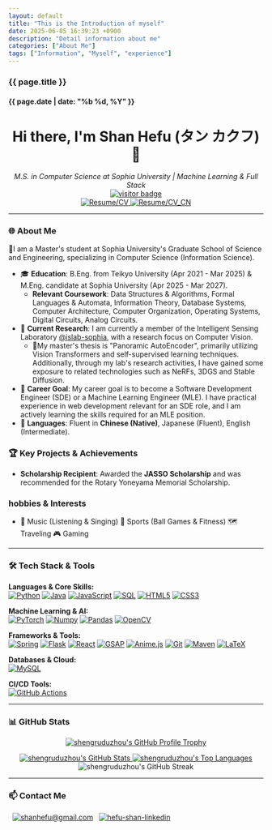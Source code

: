 ```yaml
---
layout: default
title: "This is the Introduction of myself"
date: 2025-06-05 16:39:23 +0900
description: "Detail information about me"
categories: ["About Me"]
tags: ["Information", "Myself", "experience"]
---
```


<style>
    .content a {
        color: #FFD770;
        text-decoration: none;
        font-weight: 500;
        transition: color 0.3s;
    }

    .content a:hover {
        color: #fffb00;
        text-decoration: underline;
    }
</style>

<h3>{{ page.title }}</h3>
<h4>{{ page.date | date: "%b %d, %Y" }}</h4>

<h1 align="center">
  Hi there, I'm Shan Hefu (タン カクフ) 👋
</h1>
<p align="center">
  <em>M.S. in Computer Science at Sophia University | Machine Learning & Full Stack </em>
  <br />
  <a href="https://github.com/shengruduzhou">
    <img src="https://visitor-badge.laobi.icu/badge?page_id=shengruduzhou.shengruduzhou&left_text=Visitors" alt="visitor badge"/>
  </a><br />
  <a href="https://shengruduzhou.github.io/assets/CV.pdf" target="_blank" rel="noopener noreferrer">
      <img src="https://img.shields.io/badge/Resume-d14836?style=for-the-badge&logo=reactiveresume&logoColor=white" alt="Resume/CV"/>
  </a>
  <a href="https://shengruduzhou.github.io/assets/CV_CN.pdf" target="_blank" rel="noopener noreferrer">
      <img src="https://img.shields.io/badge/Resume_CN-E0E0E0?style=for-the-badge&logo=reactiveresume&logoColor=black" alt="Resume/CV_CN"/>
  </a>
</p>

---

### 🌐 About Me

🧠I am a Master's student at Sophia University's Graduate School of Science and Engineering, specializing in Computer Science (Information Science).

- 🎓 **Education**: B.Eng. from Teikyo University (Apr 2021 - Mar 2025) & M.Eng. candidate at Sophia University (Apr 2025 - Mar 2027).
  - **Relevant Coursework**: Data Structures & Algorithms, Formal Languages & Automata, Information Theory, Database Systems, Computer Architecture, Computer Organization, Operating Systems, Digital Circuits, Analog Circuits.
- 🔭 **Current Research**: I am currently a member of the Intelligent Sensing Laboratory [@islab-sophia](https://github.com/islab-sophia), with a research focus on Computer Vision.
  - 🌟My master's thesis is "Panoramic AutoEncoder", primarily utilizing Vision Transformers and self-supervised learning techniques. Additionally, through my lab's research activities, I have gained some exposure to related technologies such as NeRFs, 3DGS and Stable Diffusion.
- 🌱 **Career Goal**: My career goal is to become a Software Development Engineer (SDE) or a Machine Learning Engineer (MLE). I have practical experience in web development relevant for an SDE role, and I am actively learning the skills required for an MLE position.
- 💬 **Languages**: Fluent in **Chinese (Native)**, Japanese (Fluent), English (Intermediate).

### 🏆 Key Projects & Achievements

- **Scholarship Recipient**: Awarded the **JASSO Scholarship** and was recommended for the Rotary Yoneyama Memorial Scholarship.

### hobbies & Interests

- 🎵 Music (Listening & Singing) 🏀 Sports (Ball Games & Fitness) 🗺️ Traveling 🎮 Gaming

---

### 🛠️ Tech Stack & Tools

<p align="left">
  <strong>Languages & Core Skills:</strong><br>
  <a href="https://www.python.org" target="_blank" rel="noreferrer"><img alt="Python" src="https://img.shields.io/badge/Python-3776AB?style=for-the-badge&logo=python&logoColor=white"></a>
  <a href="https://openjdk.java.net/" target="_blank" rel="noreferrer"><img alt="Java" src="https://img.shields.io/badge/Java-ED8B00?style=for-the-badge&logo=openjdk&logoColor=white"></a>
  <a href="https://developer.mozilla.org/en-US/docs/Web/JavaScript" target="_blank" rel="noreferrer"><img alt="JavaScript" src="https://img.shields.io/badge/JavaScript-F7DF1E?style=for-the-badge&logo=javascript&logoColor=black"></a>
  <a href="https://en.wikipedia.org/wiki/SQL" target="_blank" rel="noreferrer"><img alt="SQL" src="https://img.shields.io/badge/SQL-4479A1?style=for-the-badge&logo=mysql&logoColor=white"></a>
  <a href="https://developer.mozilla.org/en-US/docs/Web/Guide/HTML/HTML5" target="_blank" rel="noreferrer"><img alt="HTML5" src="https://img.shields.io/badge/HTML5-E34F26?style=for-the-badge&logo=html5&logoColor=white"></a>
  <a href="https://developer.mozilla.org/en-US/docs/Web/CSS/CSS3" target="_blank" rel="noreferrer"><img alt="CSS3" src="https://img.shields.io/badge/CSS3-1572B6?style=for-the-badge&logo=css3&logoColor=white"></a>
</p>
<p align="left">
  <strong>Machine Learning & AI:</strong><br>
  <a href="https://pytorch.org/" target="_blank" rel="noreferrer"><img alt="PyTorch" src="https://img.shields.io/badge/PyTorch-EE4C2C?style=for-the-badge&logo=pytorch&logoColor=white"></a>
  <a href="https://numpy.org/" target="_blank" rel="noreferrer"><img alt="Numpy" src="https://img.shields.io/badge/Numpy-013243?style=for-the-badge&logo=numpy&logoColor=white"></a>
  <a href="https://pandas.pydata.org/" target="_blank" rel="noreferrer"><img alt="Pandas" src="https://img.shields.io/badge/Pandas-150458?style=for-the-badge&logo=pandas&logoColor=white"></a>
  <a href="https://opencv.org/" target="_blank" rel="noreferrer"><img alt="OpenCV" src="https://img.shields.io/badge/OpenCV-5C3EE8?style=for-the-badge&logo=opencv&logoColor=white"></a>
</p>
<p align="left">
  <strong>Frameworks & Tools:</strong><br>
  <a href="https://spring.io/" target="_blank" rel="noreferrer"><img alt="Spring" src="https://img.shields.io/badge/Spring-6DB33F?style=for-the-badge&logo=spring&logoColor=white"></a>
  <a href="https://flask.palletsprojects.com/" target="_blank" rel="noreferrer"><img alt="Flask" src="https://img.shields.io/badge/Flask-000000?style=for-the-badge&logo=flask&logoColor=white"></a>
  <a href="https://reactjs.org/" target="_blank" rel="noreferrer"><img alt="React" src="https://img.shields.io/badge/React-20232A?style=for-the-badge&logo=react&logoColor=61DAFB"></a>
  <a href="https://greensock.com/gsap/" target="_blank" rel="noreferrer"><img alt="GSAP" src="https://img.shields.io/badge/GSAP-88CE02?style=for-the-badge&logo=greensock&logoColor=white"></a>
  <a href="https://animejs.com/" target="_blank" rel="noreferrer"><img alt="Anime.js" src="https://img.shields.io/badge/Anime.js-FF4B4B?style=for-the-badge&logo=alamy&logoColor=white"></a>
  <a href="https://git-scm.com/" target="_blank" rel="noreferrer"><img alt="Git" src="https://img.shields.io/badge/Git-F05032?style=for-the-badge&logo=git&logoColor=white"></a>
  <a href="https://maven.apache.org/" target="_blank" rel="noreferrer"><img alt="Maven" src="https://img.shields.io/badge/Apache_Maven-C71A36?style=for-the-badge&logo=apachemaven&logoColor=white"></a>
  <a href="https://www.latex-project.org/" target="_blank" rel="noreferrer"><img alt="LaTeX" src="https://img.shields.io/badge/LaTeX-008080?style=for-the-badge&logo=latex&logoColor=white"></a>
</p>
<p align="left">
  <strong>Databases & Cloud:</strong><br>
  <a href="https://www.mysql.com/" target="_blank" rel="noreferrer"><img alt="MySQL" src="https://img.shields.io/badge/MySQL-4479A1?style=for-the-badge&logo=mysql&logoColor=white"></a>
</p>
<p align="left">
  <strong>CI/CD Tools:</strong><br>
  <a href="https://github.com/features/actions" target="_blank" rel="noreferrer"><img alt="GitHub Actions" src="https://img.shields.io/badge/GitHub_Actions-2088FF?style=for-the-badge&logo=githubactions&logoColor=white"></a>
</p>

---

### 📊 GitHub Stats

<p align="center">
  <a href="https://github-profile-trophy.vercel.app/?username=shengruduzhou&theme=dracula" target="_blank" rel="noopener noreferrer">
    <img src="https://github-profile-trophy.vercel.app/?username=shengruduzhou&theme=dracula" alt="shengruduzhou's GitHub Profile Trophy" />
  </a>
</p>

<p align="center">
  <a href="https://github.com/shengruduzhou" target="_blank" rel="noopener noreferrer">
    <img src="https://github-readme-stats.vercel.app/api?username=shengruduzhou&show_icons=true&locale=en&theme=ambient_gradient&count_private=true" alt="shengruduzhou's GitHub Stats"/>
  </a>
  <a href="https://github.com/shengruduzhou" target="_blank" rel="noopener noreferrer">
    <img src="https://github-readme-stats.vercel.app/api/top-langs/?username=shengruduzhou&layout=compact&locale=en&theme=ambient_gradient" alt="shengruduzhou's Top Languages"/>
  </a>
  <img align="center" src="https://github-readme-streak-stats.herokuapp.com/?user=shengruduzhou&" alt="shengruduzhou's GitHub Streak" />
</p>

---

### 📫 Contact Me

<p align="left">
    <a href="mailto:shanhefu@gmail.com" target="blank"><img align="center" src="https://img.shields.io/badge/Gmail-D14836?style=for-the-badge&logo=gmail&logoColor=white" alt="shanhefu@gmail.com" /></a>
  <a href="https://linkedin.com/in/hefu-shan-054b24361/" target="blank"><img align="center" src="https://img.shields.io/badge/LinkedIn-0077B5?style=for-the-badge&logo=linkedin&logoColor=white" alt="hefu-shan-linkedin" /></a>
</p>
